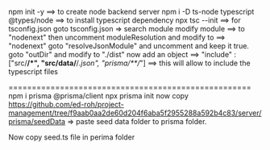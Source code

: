 npm init -y ==> to create node backend server
npm i -D ts-node typescript @types/node ==> to install typescript dependency
npx tsc --init ==> for tsconfig.json
goto tsconfig.json => search module
modify module ==> to "nodenext"
then uncomment moduleResolution and modify to ==> "nodenext"
goto "resolveJsonModule" and uncomment and keep it true.
goto "outDir" and modify to "./dist"
now add an object ==> "include" : ["src/**/*", "src/data/**/*.json", "prisma/**/*"] ==> this will allow to include the typescript files

====================================================
npm i prisma @prisma/client
npx prisma init
now copy https://github.com/ed-roh/project-management/tree/f9aab0aa2de60d204f6aba5f2955288a592b4c83/server/prisma/seedData => paste seed data folder to prisma folder.

Now copy seed.ts file in perima folder